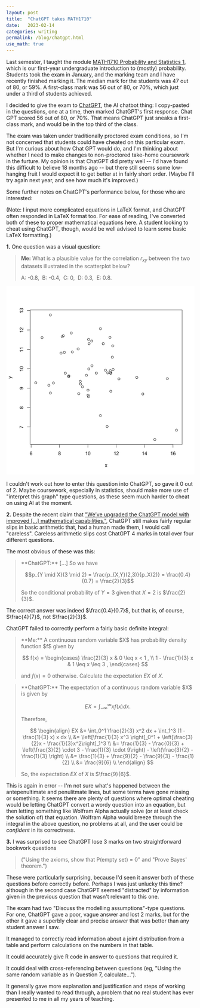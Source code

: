 ```yaml
---
layout: post
title:  "ChatGPT takes MATH1710"
date:   2023-02-14
categories: writing
permalink: /blog/chatgpt.html
use_math: true
---
```


Last semester, I taught the module [MATH1710 Probability and Statistics 1](https://mpaldridge.github.io/math1710/), which is our first-year undergraduate introduction to (mostly) probability. Students took the exam in January, and the marking team and I have recently finished marking it. The median mark for the students was 47 out of 80, or 59%. A first-class mark was 56 out of 80, or 70%, which just under a third of students achieved.

I decided to give the exam to [ChatGPT](https://chat.openai.com/chat/d6c15d78-597c-4fb6-aab1-1c836c35be4f), the AI chatbot thing: I copy-pasted in the questions, one at a time, then marked ChatGPT's first response. Chat GPT scored 56 out of 80, or 70%. That means ChatGPT just sneaks a first-class mark, and would be in the top third of the class.

The exam was taken under traditionally proctored exam conditions, so I'm not concerned that students could have cheated on this particular exam. But I'm curious about how Chat GPT would do, and I'm thinking about whether I need to make changes to non-proctored take-home coursework in the furture. My opinion is that ChatGPT did pretty well -- I'd have found this difficult to believe 18 months ago -- but there still seems some low-hanging fruit I would expect it to get better at in fairly short order. (Maybe I'll try again next year, and see how much it's improved.)

Some further notes on ChatGPT's performance below, for those who are interested:

(Note: I input more complicated equations in LaTeX format, and ChatGPT often responded in LaTeX format too. For ease of reading, I've converted both of these to proper mathematical equations here. A student looking to cheat using ChatGPT, though, would be well advised to learn some basic LaTeX formatting.)

**1.** One question was a visual question:

> **Me:** What is a plausible value for the correlation $r_{xy}$ between the two datasets illustrated in the scatterplot below?
>
> A: -0.8,  B: -0.4,  C: 0,  D: 0.3,  E: 0.8.

![a scatterplot that seems to show some weak top-left-to-bottom-right association](../assets/img/scatter.png)

I couldn't work out how to enter this question into ChatGPT, so gave it 0 out of 2. Maybe coursework, especially in statistics, should make more use of "interpret this graph" type questions, as these seem much harder to cheat on using AI at the moment.
	
**2.** Despite the recent claim that ["We’ve upgraded the ChatGPT model with improved […] mathematical capabilities,"](https://help.openai.com/en/articles/6825453-chatgpt-release-notes), ChatGPT still makes fairly regular slips in basic arithmetic that, had a human made them, I would call "careless". Careless arithmetic slips cost ChatGPT 4 marks in total over four different questions.

The most obvious of these was this:

<blockquote>
**ChatGPT:** [...] So we have

$$p_{Y \mid X}(3 \mid 2) = \frac{p_{X,Y}(2,3)}{p_X(2)} = \frac{0.4}{0.7} = \frac{2}{3}$$

So the conditional probability of $Y=3$ given that $X=2$ is $\frac{2}{3}$.
</blockquote>
	
The correct answer was indeed $\frac{0.4}{0.7}$, but that is, of course, $\frac{4}{7}$, not $\frac{2}{3}$.

ChatGPT failed to correctly perform a fairly basic definite integral:

<blockquote>
**Me:** A continuous random variable $X$ has probability density function $f$ given by

$$ f(x) = \begin{cases} \frac{2}{3} x & 0 \leq x < 1 , \\
1 - \frac{1}{3} x & 1 \leq x \leq 3 , \end{cases} $$

and $f(x) = 0$ otherwise. Calculate the expectation $EX$ of $X$.
</blockquote>
						    
<blockquote>
**ChatGPT:** The expectation of a continuous random variable $X$ is given by
	
$$EX = \int_{-\infty}^\infty x f(x) dx.$$
	
Therefore,
	
$$ \begin{align}
EX &= \int_0^1 \frac{2}{3} x^2 dx + \int_1^3 (1 - \frac{1}{3} x) x dx \\
&= \left[\frac{1}{3} x^3 \right]_0^1 + \left[\frac{3}{2}x - \frac{1}{3}x^2\right]_1^3 \\
&= \frac{1}{3} - \frac{0}{3} + \left(\frac{3}{2} \cdot 3 - \frac{1}{3} \cdot 9\right) - \left(\frac{3}{2} - \frac{1}{3} \right) \\
&= \frac{1}{3} + \frac{9}{2} - \frac{9}{3} - \frac{1}{2} \\
&= \frac{9}{6} \\
\end{align} $$
	
So, the expectation $EX$ of $X$ is $\frac{9}{6}$.
</blockquote>

This is again in error -- I'm not sure what's happened between the antepenultimate and penulitmate lines, but some terms have gone missing or something.
	It seems there are plenty of questions where optimal cheating would be letting ChatGPT convert a wordy question into an equation, but then letting something like Wolfram Alpha actually solve (or at least check the solution of) that equation. Wolfram Alpha would breeze through the integral in the above question, no problems at all, and the user could be *confident* in its correctness.

**3.** I was surprised to see ChatGPT lose 3 marks on two straightforward bookwork questions 

> ("Using the axioms, show that P(empty set) = 0" and "Prove Bayes' theorem.")

These were particularly surprising, because I'd seen it answer both of these questions before correctly before. Perhaps I was just unlucky this time?although in the second case ChatGPT seemed "distracted" by information given in the previous question that wasn't relevant to this one.
	
The exam had two "Discuss the modelling assumptions"-type questions. For one, ChatGPT gave a poor, vague answer and lost 2 marks, but for the other it gave a superbly clear and precise answer that was better than any student answer I saw.
	
It managed to correctly read information about a joint distribution from a table and perform calculations on the numbers in that table.
	
It could accurately give R code in answer to questions that required it.
	
It could deal with cross-referencing between questions (eg, "Using the same random variable as in Question 7, calculate...").
	
It generally gave more explanation and justification and steps of working than I really wanted to read through, a problem that no real student has ever presented to me in all my years of teaching.

